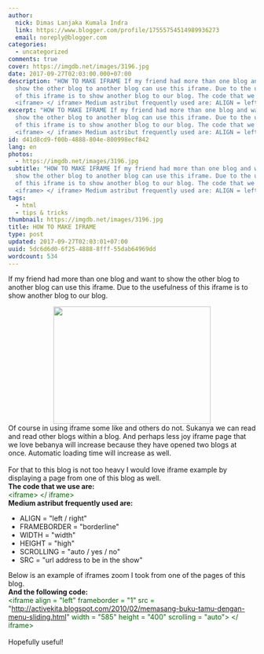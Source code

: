 ```yaml
---
author:
  nick: Dimas Lanjaka Kumala Indra
  link: https://www.blogger.com/profile/17555754514989936273
  email: noreply@blogger.com
categories:
  - uncategorized
comments: true
cover: https://imgdb.net/images/3196.jpg
date: 2017-09-27T02:03:00.000+07:00
description: "HOW TO MAKE IFRAME If my friend had more than one blog and want to
  show the other blog to another blog can use this iframe. Due to the usefulness
  of this iframe is to show another blog to our blog. The code that we use are:
  <iframe> </ iframe> Medium astribut frequently used are: ALIGN = left / "
excerpt: "HOW TO MAKE IFRAME If my friend had more than one blog and want to
  show the other blog to another blog can use this iframe. Due to the usefulness
  of this iframe is to show another blog to our blog. The code that we use are:
  <iframe> </ iframe> Medium astribut frequently used are: ALIGN = left / "
id: d41d8cd9-f00b-4888-804e-800998ecf842
lang: en
photos:
  - https://imgdb.net/images/3196.jpg
subtitle: "HOW TO MAKE IFRAME If my friend had more than one blog and want to
  show the other blog to another blog can use this iframe. Due to the usefulness
  of this iframe is to show another blog to our blog. The code that we use are:
  <iframe> </ iframe> Medium astribut frequently used are: ALIGN = left / "
tags:
  - html
  - tips & tricks
thumbnail: https://imgdb.net/images/3196.jpg
title: HOW TO MAKE IFRAME
type: post
updated: 2017-09-27T02:03:01+07:00
uuid: 5dc6d6d0-6f25-4888-8fff-55dab64969dd
wordcount: 534
---
```


If my friend had more than one blog and want to show the other blog to another blog can use this iframe. Due to the usefulness of this iframe is to show another blog to our blog. <br><div class="separator" style="clear: both; text-align: center;"><a href="https://imgdb.net/images/3196.jpg" imageanchor="1" style="margin-left: 1em; margin-right: 1em;" rel="noopener noreferer nofollow"><img border="0" data-original-height="332" data-original-width="443" height="239" src="https://imgdb.net/images/3196.jpg" width="320"></a></div>Of course in using iframe some like and others do not. Sukanya we can read and read other blogs within a blog. And perhaps less joy iframe page that we love bebanya will increase because they have opened two blogs at once. Automatic loading time will increase as well. <br><br>For that to this blog is not too heavy I would love iframe example by displaying a page from one of this blog as well. <br><b>The code that we use are:</b> <br><span style="color: #006600;">&lt;iframe&gt; &lt;/ iframe&gt;</span> <br><b>Medium astribut frequently used are:</b> <br><ul><li> ALIGN = "left / right" </li><li> FRAMEBORDER = "borderline" </li><li> WIDTH = "width" </li><li> HEIGHT = "high" </li><li> SCROLLING = "auto / yes / no" </li><li> SRC = "url address to be in the show" </li></ul>Below is an example of iframes zoom I took from one of the pages of this blog. <br><b>And the following code:</b> <br><span style="color: #006600;">&lt;iframe align = "left" frameborder = "1" src = "http://activekita.blogspot.com/2010/02/memasang-buku-tamu-dengan-menu-sliding.html" width = "585" height = "400" scrolling = "auto"&gt; &lt;/ iframe&gt;</span> <br><br>Hopefully useful!